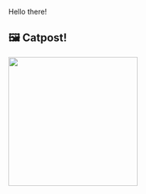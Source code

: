 Hello there!



## 🖼️ Catpost!

<sub>
    <img src="https://cdn2.thecatapi.com/images/HTQSs3o_Y.jpg" height="256">
</sub>


